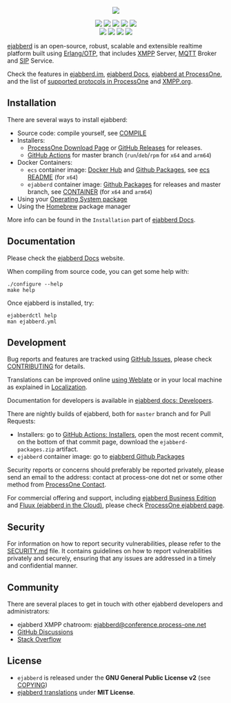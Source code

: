 
<p align="center">
    <img src="https://www.process-one.net/wp-content/uploads/2022/05/ejabberd-logo-rounded-index.png">
</p>
<p align="center">
    <a href="https://github.com/processone/ejabberd/tags" alt="GitHub tag (latest SemVer)">
       <img src="https://img.shields.io/github/v/tag/processone/ejabberd?sort=semver&logo=embarcadero&label=&color=3fb0d2&logoWidth=20" /></a>
    <a href="https://hex.pm/packages/ejabberd" alt="Hex version">
       <img src="https://img.shields.io/hexpm/v/ejabberd.svg" /></a>
    <a href="https://formulae.brew.sh/formula/ejabberd" alt="homebrew version">
       <img src="https://img.shields.io/homebrew/v/ejabberd" /></a>
    <a href="https://hub.docker.com/r/ejabberd/ecs/" alt="Docker Image Version (latest semver)">
       <img src="https://img.shields.io/docker/v/ejabberd/ecs?label=ecs&logo=docker" /></a>
    <a href="https://github.com/processone/ejabberd/pkgs/container/ejabberd" alt="GitHub Container">
       <img src="https://img.shields.io/github/v/tag/processone/ejabberd?label=ejabberd&sort=semver&logo=docker" /></a>
    <br />
    <a href="https://github.com/processone/ejabberd/actions/workflows/ci.yml" alt="CI">
       <img src="https://github.com/processone/ejabberd/actions/workflows/ci.yml/badge.svg" /></a>
    <a href="https://coveralls.io/github/processone/ejabberd?branch=master" alt="Coverage Status">
       <img src="https://coveralls.io/repos/github/processone/ejabberd/badge.svg?branch=master" /></a>
    <a href="https://hosted.weblate.org/projects/ejabberd/ejabberd-po/" alt="Translation status">
       <img src="https://hosted.weblate.org/widgets/ejabberd/-/ejabberd-po/svg-badge.svg" /></a>
    <a href="https://docs.ejabberd.im/" alt="ejabberd Docs">
       <img src="https://img.shields.io/github/v/tag/processone/docs.ejabberd.im?sort=semver&logo=&label=docs&logoWidth=0" /></a>
</p>

[ejabberd][im] is an open-source,
robust, scalable and extensible realtime platform built using [Erlang/OTP][erlang],
that includes [XMPP][xmpp] Server, [MQTT][mqtt] Broker and [SIP][sip] Service.

Check the features in [ejabberd.im][im], [ejabberd Docs][features],
[ejabberd at ProcessOne][p1home], and the list of [supported protocols in ProcessOne][xeps]
and [XMPP.org][xmppej].

Installation
------------

There are several ways to install ejabberd:

- Source code: compile yourself, see [COMPILE](COMPILE.md)
- Installers:
  - [ProcessOne Download Page][p1download] or [GitHub Releases][releases] for releases.
  - [GitHub Actions](https://github.com/processone/ejabberd/actions/workflows/installers.yml) for master branch (`run`/`deb`/`rpm` for `x64` and `arm64`)
- Docker Containers:
  - `ecs` container image: [Docker Hub][hubecs] and [Github Packages][packagesecs], see [ecs README][docker-ecs-readme] (for `x64`)
  - `ejabberd` container image: [Github Packages][packages] for releases and master branch, see [CONTAINER](CONTAINER.md) (for `x64` and `arm64`)
- Using your [Operating System package][osp]
- Using the [Homebrew][homebrew] package manager

More info can be found in the `Installation` part of [ejabberd Docs](https://docs.ejabberd.im/admin/install/).

Documentation
-------------

Please check the [ejabberd Docs][docs] website.

When compiling from source code, you can get some help with:

    ./configure --help
    make help

Once ejabberd is installed, try:

    ejabberdctl help
    man ejabberd.yml

Development
-----------

Bug reports and features are tracked using [GitHub Issues][issues],
please check [CONTRIBUTING](CONTRIBUTING.md) for details.

Translations can be improved online [using Weblate][weblate]
or in your local machine as explained in [Localization][localization].

Documentation for developers is available in [ejabberd docs: Developers][docs-dev].

There are nightly builds of ejabberd, both for `master` branch and for Pull Requests:

- Installers: go to [GitHub Actions: Installers](https://github.com/processone/ejabberd/actions/workflows/installers.yml), open the most recent commit, on the bottom of that commit page, download the `ejabberd-packages.zip` artifact.
- `ejabberd` container image: go to [ejabberd Github Packages][packages]

Security reports or concerns should preferably be reported privately,
please send an email to the address: contact at process-one dot net
or some other method from [ProcessOne Contact][p1contact].

For commercial offering and support, including [ejabberd Business Edition][p1home]
and [Fluux (ejabberd in the Cloud)][fluux], please check [ProcessOne ejabberd page][p1home].

Security
--------

For information on how to report security vulnerabilities, please refer to the [SECURITY.md](SECURITY.md) file. It contains guidelines on how to report vulnerabilities privately and securely, ensuring that any issues are addressed in a timely and confidential manner.

Community
---------

There are several places to get in touch with other ejabberd developers and administrators:

- ejabberd XMPP chatroom: [ejabberd@conference.process-one.net][muc]
- [GitHub Discussions][discussions]
- [Stack Overflow][stackoverflow]

License
-------

- `ejabberd` is released under the __GNU General Public License v2__ (see [COPYING](COPYING))
- [ejabberd translations](https://github.com/processone/ejabberd-po/) under __MIT License__.

[discussions]: https://github.com/processone/ejabberd/discussions
[docker-ecs-readme]: https://github.com/processone/docker-ejabberd/tree/master/ecs#readme
[docs-dev]: https://docs.ejabberd.im/developer/
[docs]: https://docs.ejabberd.im
[erlang]: https://www.erlang.org/
[features]: https://docs.ejabberd.im/admin/introduction/
[fluux]: https://fluux.io/
[homebrew]: https://docs.ejabberd.im/admin/install/homebrew/
[hubecs]: https://hub.docker.com/r/ejabberd/ecs/
[im]: https://ejabberd.im/
[issues]: https://github.com/processone/ejabberd/issues
[localization]: https://docs.ejabberd.im/developer/extending-ejabberd/localization/
[mqtt]: https://mqtt.org/
[muc]: xmpp:ejabberd@conference.process-one.net
[osp]: https://docs.ejabberd.im/admin/install/os-package/
[p1contact]: https://www.process-one.net/contact/
[p1download]: https://www.process-one.net/download/ejabberd/
[p1home]: https://www.process-one.net/ejabberd/
[packages]: https://github.com/processone/ejabberd/pkgs/container/ejabberd
[packagesecs]: https://github.com/processone/docker-ejabberd/pkgs/container/ecs
[releases]: https://github.com/processone/ejabberd/releases
[sip]: https://en.wikipedia.org/wiki/Session_Initiation_Protocol
[stackoverflow]: https://stackoverflow.com/questions/tagged/ejabberd?sort=newest
[weblate]: https://hosted.weblate.org/projects/ejabberd/ejabberd-po/
[xeps]: https://www.process-one.net/ejabberd-features/
[xmpp]: https://xmpp.org/
[xmppej]: https://xmpp.org/software/servers/ejabberd/

